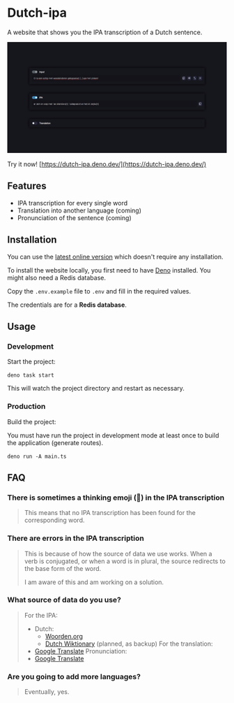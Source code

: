 # Dutch-ipa

A website that shows you the IPA transcription of a Dutch sentence.

![Screenshot - Dutch IPA](./.github/screenshot.png)

Try it now! [https://dutch-ipa.deno.dev/](https://dutch-ipa.deno.dev/)

## Features

- IPA transcription for every single word
- Translation into another language (coming)
- Pronunciation of the sentence (coming)

## Installation

You can use the [latest online version](https://dutch-ipa.deno.dev/) which doesn't require any installation.

To install the website locally, you first need to have [Deno](https://deno.land) installed.
You might also need a Redis database.

Copy the `.env.example` file to `.env` and fill in the required values.

The credentials are for a **Redis database**.

## Usage

### Development

Start the project:

```
deno task start
```

This will watch the project directory and restart as necessary.

### Production

Build the project:

You must have run the project in development mode at least once to build the application (generate routes).

```
deno run -A main.ts
```

## FAQ

### There is sometimes a thinking emoji (🤔) in the IPA transcription

> This means that no IPA transcription has been found for the corresponding word.

### There are errors in the IPA transcription

> This is because of how the source of data we use works. When a verb is conjugated, or when a word is in plural, the source redirects to the base form of the word.
>
> I am aware of this and am working on a solution.

### What source of data do you use?

> For the IPA:
> - Dutch:
>	- [Woorden.org](https://www.woorden.org/)
>	- [Dutch Wiktionary](https://nl.wiktionary.org/) (planned, as backup)
> For the translation:
> - [Google Translate](https://translate.google.com/)
> Pronunciation:
> - [Google Translate](https://translate.google.com/)

### Are you going to add more languages?

> Eventually, yes.
